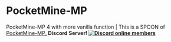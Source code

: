 # PocketMine-MP
 PocketMine-MP 4 with more vanilla function | This is a SPOON of </b><a href="https://github.com/pmmp/PocketMine-MP/tree/legacy/pm3">PocketMine-MP</a><b>,
Discord Server!
  [![Discord online members](https://badgen.net/discord/online-members/3gzzUXUYXu)](https://discord.gg/3gzzUXUYXu)
